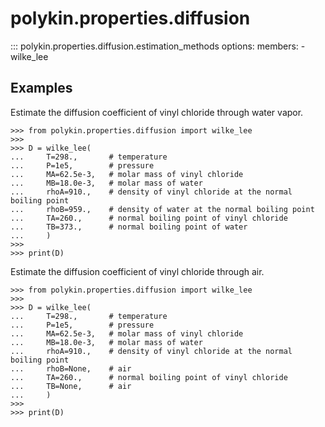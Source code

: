 # polykin.properties.diffusion

::: polykin.properties.diffusion.estimation_methods
    options:
        members:
            - wilke_lee

## Examples

Estimate the diffusion coefficient of vinyl chloride through water vapor.

```pycon exec="on" source="console"
>>> from polykin.properties.diffusion import wilke_lee
>>>
>>> D = wilke_lee(
...     T=298.,       # temperature
...     P=1e5,        # pressure
...     MA=62.5e-3,   # molar mass of vinyl chloride
...     MB=18.0e-3,   # molar mass of water
...     rhoA=910.,    # density of vinyl chloride at the normal boiling point
...     rhoB=959.,    # density of water at the normal boiling point
...     TA=260.,      # normal boiling point of vinyl chloride
...     TB=373.,      # normal boiling point of water
...     )
>>>
>>> print(D)
```

Estimate the diffusion coefficient of vinyl chloride through air.

```pycon exec="on" source="console"
>>> from polykin.properties.diffusion import wilke_lee
>>> 
>>> D = wilke_lee(
...     T=298.,       # temperature
...     P=1e5,        # pressure
...     MA=62.5e-3,   # molar mass of vinyl chloride
...     MB=18.0e-3,   # molar mass of water
...     rhoA=910.,    # density of vinyl chloride at the normal boiling point
...     rhoB=None,    # air
...     TA=260.,      # normal boiling point of vinyl chloride
...     TB=None,      # air
...     )
>>>
>>> print(D)
```
